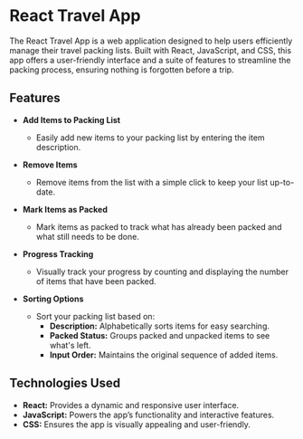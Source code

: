 # React Travel App

The React Travel App is a web application designed to help users efficiently manage their travel packing lists. Built with React, JavaScript, and CSS, this app offers a user-friendly interface and a suite of features to streamline the packing process, ensuring nothing is forgotten before a trip.

## Features

- **Add Items to Packing List**
  - Easily add new items to your packing list by entering the item description.

- **Remove Items**
  - Remove items from the list with a simple click to keep your list up-to-date.

- **Mark Items as Packed**
  - Mark items as packed to track what has already been packed and what still needs to be done.

- **Progress Tracking**
  - Visually track your progress by counting and displaying the number of items that have been packed.

- **Sorting Options**
  - Sort your packing list based on:
    - **Description:** Alphabetically sorts items for easy searching.
    - **Packed Status:** Groups packed and unpacked items to see what's left.
    - **Input Order:** Maintains the original sequence of added items.

## Technologies Used

- **React:** Provides a dynamic and responsive user interface.
- **JavaScript:** Powers the app’s functionality and interactive features.
- **CSS:** Ensures the app is visually appealing and user-friendly.
